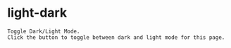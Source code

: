 # light-dark
``` Switch between dark and light mode with CSS and JavaScript. 
Toggle Dark/Light Mode. 
Click the button to toggle between dark and light mode for this page.
